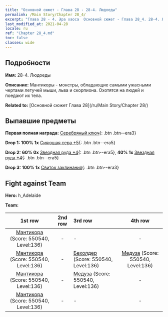 ```yaml
---
title: "Основной сюжет - Глава 28 - 28-4. Людоеды"
permalink: /Main Story/Chapter 28_4/
excerpt: "Глава 28 - 4. Эра хаоса  Основной сюжет - Глава 28_4. 28-4. Людоеды"
last_modified_at: 2021-04-28
locale: ru
ref: "Chapter 28_4.md"
toc: false
classes: wide
---
```


## Подробности

 **Имя:** 28-4. Людоеды

 **Описание:** Мантикоры - монстры, обладающие самыми ужасными чертами летучей мыши, льва и скорпиона. Охотятся на людей и поедают их тела.

 **Related to:** [Основной сюжет Глава 28](/ru/Main Story/Chapter 28/)

## Выпавшие предметы

 **Первая полная награда:** [Серебряный ключ](/ItemsRU/con_693/){: .btn .btn--era3}

 **Drop 1:** **100% 1x** [Сияющая сера +5](/ItemsRU/mat_99/){: .btn .btn--era5}

 **Drop 2:** **60% 0x** [Звездная руда +4](/ItemsRU/mat_89/){: .btn .btn--era5}, **40% 1x** [Звездная руда +4](/ItemsRU/mat_89/){: .btn .btn--era5}

 **Drop 3:** **100% 1x** [Свиток заклинания](/ItemsRU/con_694/){: .btn .btn--era3}


## Fight against Team
 **Hero:** h_Adelaide

 **Team:**


  | 1st row | 2nd row | 3rd row | 4th row |
  |:----:|:----:|:----|:----:|
  | [Мантикора](/ru/units/Manticore/) (Score: 550540, Level:136)  | - | - | - |
  | [Мантикора](/ru/units/Manticore/) (Score: 550540, Level:136)  | - | [Бехолдер](/ru/units/Beholder/) (Score: 550540, Level:136)  | [Медуза](/ru/units/Medusa/) (Score: 550540, Level:136)  |
  | [Мантикора](/ru/units/Manticore/) (Score: 550540, Level:136)  | - | [Медуза](/ru/units/Medusa/) (Score: 550540, Level:136)  | - |
  | [Мантикора](/ru/units/Manticore/) (Score: 550540, Level:136)  | - | - | - |


